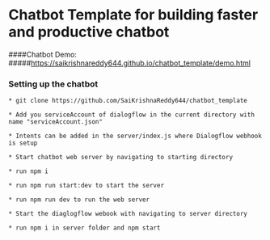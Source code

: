 # Chatbot Template for building faster and productive chatbot

####Chatbot Demo: 
#####https://saikrishnareddy644.github.io/chatbot_template/demo.html

### Setting up the chatbot
	* git clone https://github.com/SaiKrishnaReddy644/chatbot_template
	
	* Add you serviceAccount of dialogflow in the current directory with name "serviceAccount.json"
	
	* Intents can be added in the server/index.js where Dialogflow webhook is setup
	
	* Start chatbot web server by navigating to starting directory
	
	* run npm i
	
	* run npm run start:dev to start the server 
	
	* run npm run dev to run the web server
	
	* Start the diaglogflow webook with navigating to server directory
	
	* run npm i in server folder and npm start
	
	